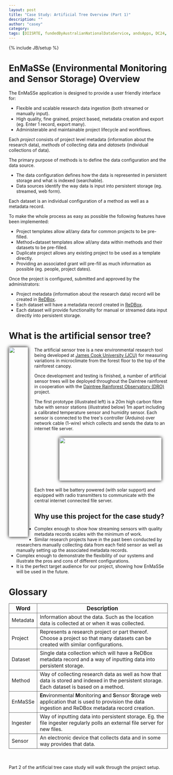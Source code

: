 ```yaml
---
layout: post
title: "Case Study: Artificial Tree Overview (Part 1)"
description: ""
author: "casey"
category: 
tags: [DIISRTE, fundedByAustralianNationalDataService, andsApps, DC24, richDataCapture]
---
```

{% include JB/setup %}

<style>
	.span8 {
		display: inline-block;
	}
	
	.span8 #sidebar li {
		//list-style-position: inside;
		position: relative;
		left: 30px;
		padding-right: 30px;
	}
	
	#sidebar #rest li {
		position: relative;
		left: 0px;
		padding-right: 0px;	
	}
	
	#sensor {
		margin: 20px !important;
		margin-left: 160px !important;	
		padding: 0px !important;
		line-height: 0;
	}

	#sensor img {
		width: 364px;
		height: 137px;
		border: none;	
		box-shadow: 0 0 10px #000;	
	}		
	
	#img-bar {
		display: inline-block;
		float: left;	
		clear: both;
		margin-right: 20px !important;
		line-height: 0;
	}	
	
	#img-bar img {
		width: 61px;
		height: 601px;
		box-shadow: 0 0 10px #000;
	}
	
	/*#img-bar:hover {
		width: 280px;
		height: 2722px;	
		z-index: 9999;
	}*/
	
	table {
		width: 100%;
	}
	
	th {
		font-weight: bolder;
		font-size: 1.1em;
	}
	td, th {
		border: 1px solid #555;
	}
</style>

EnMaSSe (Environmental Monitoring and Sensor Storage) Overview
======================================
The EnMaSSe application is designed to provide a user friendly interface for:
* Flexible and scalable research data ingestion (both streamed or manually input).
* High quality, fine grained, project based, metadata creation and export (eg. Enter 1 record, export many).
* Administerable and maintainable project lifecycle and workflows.

Each <i>project</i> consists of project level metadata (information about the research data), <i>methods</i> of collecting data and <i>datasets</i> (individual collections of data).  

The primary purpose of methods is to define the data configuration and the data source.  
* The data configuration defines how the data is represented in persistent storage and what is indexed (searchable).
* Data sources identify the way data is input into persistent storage (eg. streamed, web form).

Each dataset is an individual configuration of a method as well as a metadata record.

To make the whole process as easy as possible the following features have been implemented:
* Project templates allow all/any data for common projects to be pre-filled.
* Method+dataset templates allow all/any data within methods and their datasets to be pre-filled. 
* Duplicate project allows any existing project to be used as a template directly.
* Providing an associated grant will pre-fill as much information as possible (eg. people, project dates).

Once the project is configured, submitted and approved by the administrators:
* Project metadata (information about the research data) record will be created in [ReDBox](http://www.redboxresearchdata.com.au/).
* Each dataset will have a metadata record created in [ReDBox](http://www.redboxresearchdata.com.au/).
* Each dataset will provide functionality for manual or streamed data input directly into persistent storage.

What is the artificial sensor tree?
===================================

<div id="img-bar" title="Prototype artificial sensor tree installation">
	<img src="{{ site.JB.BASE_PATH }}/images/artificial_tree.jpg">
</div>

<span id="sidebar"></span>

The artificial sensor tree is a new environmental research tool being developed at [James Cook University (JCU)](http://www.jcu.edu.au) for measuring variations in microclimate from the forest floor to the top of the rainforest canopy.

Once development and testing is finished, a number of artificial sensor trees will be deployed throughout the Daintree rainforest in cooperation with the [Daintree Rainforest Observatory (DRO)](http://eresearch.jcu.edu.au/projects/daintree-rainforest-observatory) project. 

The first prototype (illustrated left) is a 20m high carbon fibre tube with sensor stations (illustrated below) 1m apart including a calibrated temperature sensor and humidity sensor.  Each sensor is connected to the tree's controller (Arduino) over network cable (1-wire) which collects and sends the data to an internet file server. 

<div id="sensor" title="Prototype artificial sensor tree installation">
	<img src="{{ site.JB.BASE_PATH }}/images/sensor.jpg">
</div>

Each tree will be battery powered (with solar support) and equipped with radio transmitters to communicate with the central internet connected file server.

Why use this project for the case study?
----------------------------------------

* Complex enough to show how streaming sensors with quality metadata records scales with the minimum of work.  
* Similar research projects have in the past been conducted by researchers manually collecting data from each field sensor as well as manually setting up the associated metadata records.
* Complex enough to demonstrate the flexibility of our systems and illustrate the pros and cons of different configurations.
* It is the perfect target audience for our project, showing how EnMaSSe will be used in the future.

<span id="rest"></span>

Glossary
========

<table>
	<thead>
		<th>Word</th>
		<th>Description</th>
	</thead>
	<tr><td>Metadata</td><td>Information about the data.  Such as the location data is collected at or when it was collected.</td></tr>
	<tr><td>Project</td><td>Represents a research project or part thereof.  Choose a project so that many datasets can be created with similar configurations.</td></tr>
	<tr><td>Dataset</td><td>Single data collection which will have a ReDBox metadata record and a way of inputting data into persistent storage.</td></tr>
	<tr><td>Method</td><td>Way of collecting research data as well as how that data is stored and indexed in the persistent storage.  Each dataset is based on a method.</td></tr>
	<tr><td>EnMaSSe</td><td><b>En</b>vironmental <b>M</b>onitoring <b>a</b>nd <b>S</b>ensor <b>S</b>torag<b>e</b> web application that is used to provision the data ingestion and ReDBox metadata record creation.</td></tr>
	<tr><td>Ingester</td><td>Way of inputting data into persistent storage.  Eg. the file ingester regularly polls an external file server for new files.</td></tr>
	<tr><td>Sensor</td><td>An electronic device that collects data and in some way provides that data.</td></tr>	
</table>

<br />
<br />
Part 2 of the artificial tree case study will walk through the project setup.
